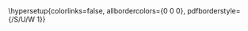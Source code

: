 ---
header-includes:
  - \hypersetup{colorlinks=false,
      allbordercolors={0 0 0},
      pdfborderstyle={/S/U/W 1}}
---